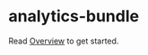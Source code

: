 # analytics-bundle

Read [Overview](https://github.com/revinate/analytics-bundle/wiki/Overview) to get started.
